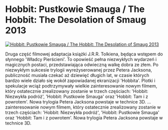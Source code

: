 Hobbit: Pustkowie Smauga / The Hobbit: The Desolation of Smaug 2013 
=============
[![Hobbit: Pustkowie Smauga / The Hobbit: The Desolation of Smaug 2013 ](http://vidos.pl/images/player.gif)](http://vidos.pl/hobbit-pustkowie-smauga-the-hobbit-the-desolation-of-smaug-2013)

 Druga część filmowej adaptacja książki J.R.R. Tolkiena, będąca wstępem do słynnego 'Władcy Pierścieni'. To opowieść pełna niezwykłych wydarzeń i magicznych postaci, przedstawiająca odwieczną walkę dobra ze złem. Po niezwykłym sukcesie trylogii wyreżyserowanej przez Petera Jacksona, publiczność musiała czekać aż dziewięć długich lat, w czasie których bardzo wiele działo się wokół zapowiadanej ekranizacji 'Hobbita'. Plotki i spekulacje wciąż podtrzymywały wielkie zainteresowanie nowym filmem, który ostatecznie zrealizowany zostanie w trzech częściach: 'Hobbit: Niezwykła podróż', 'Hobbit: Pustkowie Smauga' oraz 'Hobbit: Tam i z powrotem'. Nowa trylogia Petera Jacksona powstaje w technice 3D.  ... zainteresowanie nowym filmem, który ostatecznie zrealizowany zostanie w trzech częściach: 'Hobbit: Niezwykła podróż', 'Hobbit: Pustkowie Smauga' oraz 'Hobbit: Tam i z powrotem'. Nowa trylogia Petera Jacksona powstaje w technice 3D.
